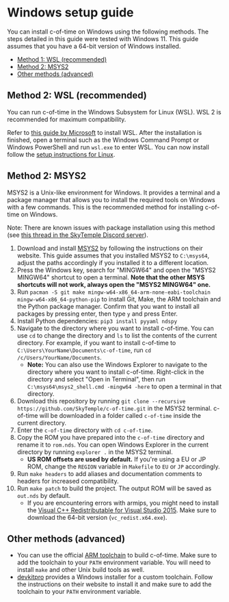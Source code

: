 # Windows setup guide

You can install c-of-time on Windows using the following methods. The steps detailed in this guide were tested with Windows 11. This guide assumes that you have a 64-bit version of Windows installed.

- [Method 1: WSL (recommended)](#method-1-wsl-recommended)
- [Method 2: MSYS2](#method-2-msys2)
- [Other methods (advanced)](#other-methods-advanced)

## Method 2: WSL (recommended)

You can run c-of-time in the Windows Subsystem for Linux (WSL). WSL 2 is recommended for maximum compatibility.

Refer to [this guide by Microsoft](https://learn.microsoft.com/en-us/windows/wsl/install) to install WSL. After the installation is finished, open a terminal such as the Windows Command Prompt or Windows PowerShell and run `wsl.exe` to enter WSL. You can now install follow the [setup instructions for Linux](./install_linux.md).

## Method 2: MSYS2

MSYS2 is a Unix-like environment for Windows. It provides a terminal and a package manager that allows you to install the required tools on Windows with a few commands. This is the recommended method for installing c-of-time on Windows.

Note: There are known issues with package installation using this method (see [this thread in the SkyTemple Discord server](https://discord.com/channels/710190644152369162/1320206615475130399/1320206615475130399)).

1. Download and install [MSYS2](https://www.msys2.org/wiki/MSYS2-installation/) by following the instructions on their website. This guide assumes that you installed MSYS2 to `C:\msys64`, adjust the paths accordingly if you installed it to a different location.
2. Press the Windows key, search for "MINGW64" and open the "MSYS2 MINGW64" shortcut to open a terminal. **Note that the other MSYS shortcuts will not work, always open the "MSYS2 MINGW64" one.**
3. Run `pacman -S git make mingw-w64-x86_64-arm-none-eabi-toolchain mingw-w64-x86_64-python-pip` to install Git, Make, the ARM toolchain and the Python package manager. Confirm that you want to install all packages by pressing enter, then type `y` and press Enter.
4. Install Python dependencies: `pip3 install pyyaml ndspy`
5. Navigate to the directory where you want to install c-of-time. You can use `cd` to change the directory and `ls` to list the contents of the current directory. For example, if you want to install c-of-time to `C:\Users\YourName\Documents\c-of-time`, run `cd /c/Users/YourName/Documents`.
    - **Note:** You can also use the Windows Explorer to navigate to the directory where you want to install c-of-time. Right-click in the directory and select "Open in Terminal", then run `C:\msys64\msys2_shell.cmd -mingw64 -here` to open a terminal in that directory.
6. Download this repository by running `git clone --recursive https://github.com/SkyTemple/c-of-time.git` in the MSYS2 terminal. c-of-time will be downloaded in a folder called `c-of-time` inside the current directory.
7. Enter the `c-of-time` directory with `cd c-of-time`.
8. Copy the ROM you have prepared into the `c-of-time` directory and rename it to `rom.nds`. You can open Windows Explorer in the current directory by running `explorer .` in the MSYS2 terminal.
    - **US ROM offsets are used by default.** If you're using a EU or JP ROM, change the `REGION` variable in `Makefile` to `EU` or `JP` accordingly.
9. Run `make headers` to add aliases and documentation comments to headers for increased compatibility.
10. Run `make patch` to build the project. The output ROM will be saved as `out.nds` by default.
    - If you are encountering errors with armips, you might need to install the [Visual C++ Redistributable for Visual Studio 2015](https://www.microsoft.com/en-US/download/details.aspx?id=48145). Make sure to download the 64-bit version (`vc_redist.x64.exe`).

## Other methods (advanced)

- You can use the official [ARM toolchain](https://developer.arm.com/downloads/-/arm-gnu-toolchain-downloads) to build c-of-time. Make sure to add the toolchain to your `PATH` environment variable. You will need to install `make` and other Unix build tools as well.
- [devkitpro](https://devkitpro.org/wiki/Getting_Started) provides a Windows installer for a custom toolchain. Follow the instructions on their website to install it and make sure to add the toolchain to your `PATH` environment variable.
